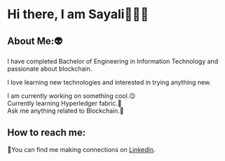 # Hi there, I am Sayali👋:woman_technologist:


## About Me::alien:

I have completed Bachelor of Engineering in Information Technology and passionate about blockchain.

I love learning new technologies and interested in trying anything new.

I am currently working on something cool.:wink:\
Currently learning Hyperledger fabric.🌱\
Ask me anything related to Blockchain.:speech_balloon:


## How to reach me:

:handshake:You can find me making connections on [LinkedIn](https://www.linkedin.com/in/sayalikukkar11/).









<!--
**Sayalikukkar/sayalikukkar** is a ✨ _special_ ✨ repository because its `README.md` (this file) appears on your GitHub profile.

Here are some ideas to get you started:

- 🔭 I’m currently working on ...
- 🌱 I’m currently learning ...
- 👯 I’m looking to collaborate on ...
- 🤔 I’m looking for help with ...
- 💬 Ask me about ...
- 📫 How to reach me: ...
- 😄 Pronouns: ...
- ⚡ Fun fact: ...
-->
